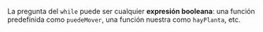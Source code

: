 La pregunta del `while` puede ser cualquier **expresión booleana**: una función predefinida como `puedeMover`, una función nuestra como `hayPlanta`, etc.
